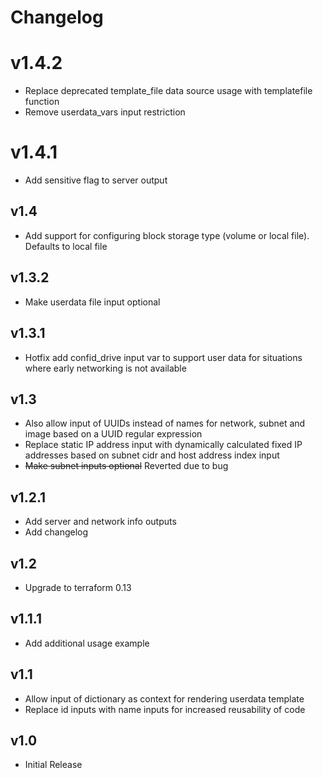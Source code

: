 # Changelog

# v1.4.2
  - Replace deprecated template_file data source usage with templatefile function
  - Remove userdata_vars input restriction
# v1.4.1
  - Add sensitive flag to server output
## v1.4

 - Add support for configuring block storage type (volume or local file).
   Defaults to local file

## v1.3.2

 - Make userdata file input optional

## v1.3.1

 - Hotfix add confid_drive input var to support user data for situations where early networking is not available

## v1.3

 - Also allow input of UUIDs instead of names for network, subnet and image based on a UUID regular expression
 - Replace static IP address input with dynamically calculated fixed IP addresses based on subnet cidr and host address index input
 - ~~Make subnet inputs optional~~ Reverted due to bug

## v1.2.1

- Add server and network info outputs
- Add changelog

## v1.2

- Upgrade to terraform 0.13 

## v1.1.1

- Add additional usage example

## v1.1

- Allow input of dictionary as context for rendering userdata template
- Replace id inputs with name inputs for increased reusability of code

## v1.0

- Initial Release